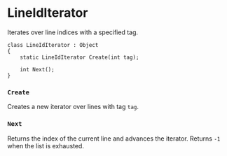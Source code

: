 # LineIdIterator

Iterates over line indices with a specified tag.

```
class LineIdIterator : Object
{
	static LineIdIterator Create(int tag);

	int Next();
}
```

### `Create`

Creates a new iterator over lines with tag `tag`.

### `Next`

Returns the index of the current line and advances the iterator. Returns `-1`
when the list is exhausted.

<!-- EOF -->
